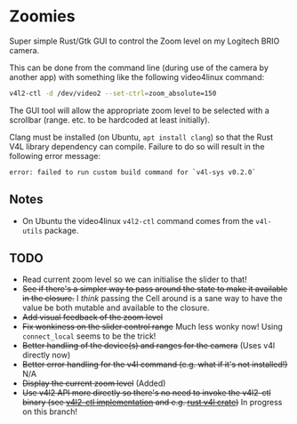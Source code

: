 # Zoomies

Super simple Rust/Gtk GUI to control the Zoom level on my Logitech BRIO camera.

This can be done from the command line (during use of the camera by another app) with something like the following video4linux command:

```bash
v4l2-ctl -d /dev/video2 --set-ctrl=zoom_absolute=150
```

The GUI tool will allow the appropriate zoom level to be selected with a scrollbar (range. etc. to be hardcoded at least initially).

Clang must be installed (on Ubuntu, `apt install clang`) so that the Rust V4L library dependency can compile. Failure to do so will result in the following error message:
```
error: failed to run custom build command for `v4l-sys v0.2.0`
```

## Notes

  * On Ubuntu the video4linux `v4l2-ctl` command comes from the `v4l-utils` package.

## TODO

  * Read current zoom level so we can initialise the slider to that!
  * ~~See if there's a simpler way to pass around the state to make it available in the closure.~~ I *think* passing the Cell around is a sane way to have the value be both mutable and available to the closure.
  * ~~Add visual feedback of the zoom level~~
  * ~~Fix wonkiness on the slider control range~~ Much less wonky now! Using `connect_local` seems to be the trick! 
  * ~~Better handling of the device(s) and ranges for the camera~~ (Uses v4l directly now)
  * ~~Better error handling for the v4l command (e.g. what if it's not installed!)~~ N/A
  * ~~Display the current zoom level~~ (Added)
  * ~~Use v4l2 API more directly so there's no need to invoke the v4l2-ctl binary (see [v4l2-ctl implementation](https://github.com/gjasny/v4l-utils/tree/master/utils/v4l2-ctl) and e.g. [rust v4l crate](https://docs.rs/v4l/0.12.1/v4l/))~~ In progress on this branch!
